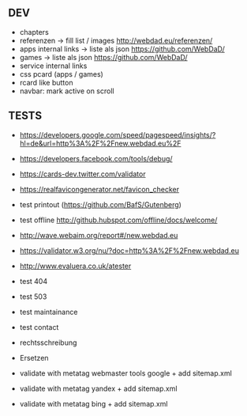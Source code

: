 ## DEV
*   chapters
  * referenzen -> fill list / images http://webdad.eu/referenzen/
  * apps internal links -> liste als json https://github.com/WebDaD/
  * games -> liste als json https://github.com/WebDaD/
  * service internal links
* css pcard (apps / games)
* rcard like button
* navbar: mark active on scroll
## TESTS
*   https://developers.google.com/speed/pagespeed/insights/?hl=de&url=http%3A%2F%2Fnew.webdad.eu%2F
*   https://developers.facebook.com/tools/debug/
*   https://cards-dev.twitter.com/validator
*   https://realfavicongenerator.net/favicon_checker
* test printout (https://github.com/BafS/Gutenberg)
* test offline http://github.hubspot.com/offline/docs/welcome/
*   http://wave.webaim.org/report#/new.webdad.eu
*    https://validator.w3.org/nu/?doc=http%3A%2F%2Fnew.webdad.eu
*    http://www.evaluera.co.uk/atester

* test 404
* test 503
* test maintainance
* test contact


* rechtsschreibung

* Ersetzen

* validate with metatag webmaster tools google + add sitemap.xml
* validate with metatag yandex + add sitemap.xml
* validate with metatag bing + add sitemap.xml
